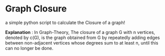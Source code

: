 # Graph Closure
a simple python script to calculate the Closure of a graph!

**Explanation** : In Graph-Theory, The closure of a graph G with n vertices, denoted by c(G), is the graph obtained from G by repeatedly adding edges between non-adjacent vertices whose degrees sum to at least n, until this can no longer be done.

